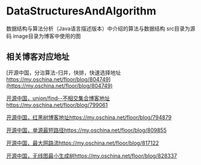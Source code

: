 # DataStructuresAndAlgorithm
数据结构与算法分析（Java语言描述版本）中介绍的算法与数据结构
src目录为源码
image目录为博客中使用的图
## 相关博客对应地址
[开源中国，分治算法-归并，快排，快速选择地址 https://my.oschina.net/floor/blog/804749](https://my.oschina.net/floor/blog/804749)  

[开源中国，union/find--不相交集合博客地址https://my.oschina.net/floor/blog/799061](https://my.oschina.net/floor/blog/799061)  

[开源中国，红黑树博客地址https://my.oschina.net/floor/blog/794879](https://my.oschina.net/floor/blog/794879)  

[开源中国，单源最短路径https://my.oschina.net/floor/blog/809855](https://my.oschina.net/floor/blog/809855)
  
[开源中国，最大网路流https://my.oschina.net/floor/blog/817122](https://my.oschina.net/floor/blog/817122)  

[开源中国，无线图最小生成树https://my.oschina.net/floor/blog/828337](https://my.oschina.net/floor/blog/828337)
